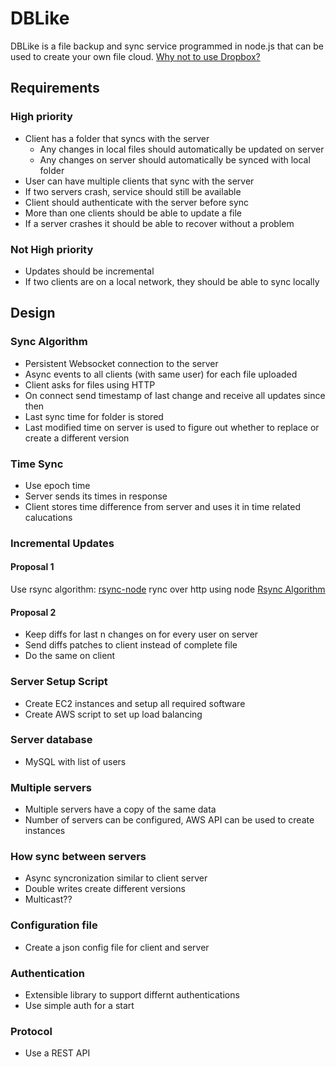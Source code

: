DBLike
======

DBLike is a file backup and sync service programmed in node.js that can be used
to create your own file cloud. [Why not to use Dropbox?](http://dumpdropbox.com/)

Requirements
------------

### High priority ###

- Client has a folder that syncs with the server
  - Any changes in local files should automatically be updated on server
  - Any changes on server should automatically be synced with local folder
- User can have multiple clients that sync with the server
- If two servers crash, service should still be available
- Client should authenticate with the server before sync
- More than one clients should be able to update a file
- If a server crashes it should be able to recover without a problem

### Not High priority ###
- Updates should be incremental
- If two clients are on a local network, they should be able to sync locally


Design
------

### Sync Algorithm ###

- Persistent Websocket connection to the server
- Async events to all clients (with same user) for each file uploaded
- Client asks for files using HTTP
- On connect send timestamp of last change and receive all updates since then
- Last sync time for folder is stored
- Last modified time on server is used to figure out whether to replace
  or create a different version

### Time Sync ###
- Use epoch time
- Server sends its times in response 
- Client stores time difference from server and uses it in time related
  calucations

### Incremental Updates ###

#### Proposal 1 ####
Use rsync algorithm: [rsync-node](https://github.com/ttezel/anchor) rync
over http using node
[Rsync Algorithm](http://www.samba.org/~tridge/phd_thesis.pdf)

#### Proposal 2 ####
- Keep diffs for last n changes on for every user on server
- Send diffs patches to client instead of complete file
- Do the same on client

### Server Setup Script ###
- Create EC2 instances and setup all required software
- Create AWS script to set up load balancing

### Server database ###
- MySQL with list of users

### Multiple servers ###
- Multiple servers have a copy of the same data
- Number of servers can be configured, AWS API can be used to create
  instances

### How sync between servers ###
- Async syncronization similar to client server
- Double writes create different versions 
- Multicast??

### Configuration file ###
- Create a json config file for client and server

### Authentication ###
- Extensible library to support differnt authentications
- Use simple auth for a start

### Protocol ###
- Use a REST API 
